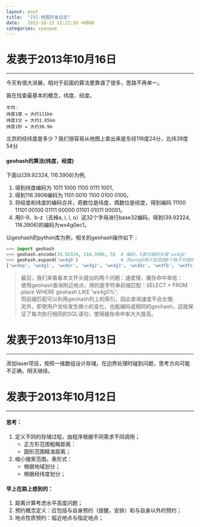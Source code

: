 ```yaml
---
layout: post
title:  "[V]-地图开发日志"
date:   2013-10-12 21:22:20 +0800
categories: vyouyue
---
```

# 发表于2013年10月16日
***
今天有很大进展，相对于前面的算法更靠谱了很多，思路不再单一。

我在找查最基本的概念，纬度、经度。

```
平均：
纬度1度 = 大约111km
纬度1分 = 大约1.85km
纬度1秒 = 大约30.9m
```

北京的经纬度是多少？我们很容易从地图上查出来是东经116度24分，北纬39度54分

#### geohash的算法(纬度，经度)
下面以(39.92324, 116.3906)为例,
1. 得到纬度编码为 1011 1000 1100 0111 1001,
2. 得到116.3906编码为 1101 0010 1100 0100 0100。
3. 将经度和纬度的编码合并，奇数位是纬度，偶数位是经度，得到编码 11100 11101 00100 01111 00000 01101 01011 00001。
4. 用0-9、b-z（去掉a, i, l, o）这32个字母进行base32编码，得到(39.92324, 116.3906)的编码为wx4g0ec1。

以geohash的python库为例，相关的geohash操作如下：
```python
>>> import geohash
>>> geohash.encode(39.92324, 116.3906, 5)  # 编码，5表示编码长度'wx4g0'
>>> geohash.expand('wx4g0')                # 求wx4g0格子及周围8个格子的编码
['wx4ep', 'wx4g1', 'wx4er', 'wx4g2', 'wx4g3', 'wx4dz', 'wx4fb', 'wx4fc', 'wx4g0']
```

> 最后，我们来看看本文开头提出的两个问题：速度慢，缓存命中率低：   
> 使用geohash查询附近地点，用的是字符串前缀匹配：SELECT * FROM place WHERE geohash LIKE 'wx4g0%';   
> 而前缀匹配可以利用geohash列上的索引，因此查询速度不会太慢;   
> 另外，即使用户坐标发生微小的变化，也能编码成相同的geohash，这就保证了每次执行相同的SQL语句，使得缓存命中率大大提高。   


# 发表于2013年10月13日
***
添加laser项目，按照一维数组设计存储。在边界处理时碰到问题，思考方向可能不正确，明天继续。



# 发表于2013年10月12日
***
#### 思考：
1.	定义不同的存储过程，由程序根据不同需求不同调用；
	-	正方形范围粗略距离：
	-	圆形范围精准距离；
2. 缩小搜索范围，表形式：
	-	根据地域划分；
	-	根据经纬度划分；

#### 早上在路上想到的：
1. 距离计算考虑水平高度问题；
2. 预约概念定义：应包括与自身预约（提醒，安排）和与自身以外的预约；
3. 地点性质预约：临近地点与指定地点；